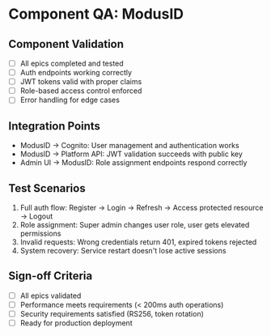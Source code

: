 # Component QA: ModusID

## Component Validation
- [ ] All epics completed and tested
- [ ] Auth endpoints working correctly
- [ ] JWT tokens valid with proper claims
- [ ] Role-based access control enforced
- [ ] Error handling for edge cases

## Integration Points
- ModusID → Cognito: User management and authentication works
- ModusID → Platform API: JWT validation succeeds with public key
- Admin UI → ModusID: Role assignment endpoints respond correctly

## Test Scenarios
1. Full auth flow: Register → Login → Refresh → Access protected resource → Logout
2. Role assignment: Super admin changes user role, user gets elevated permissions
3. Invalid requests: Wrong credentials return 401, expired tokens rejected
4. System recovery: Service restart doesn't lose active sessions

## Sign-off Criteria
- [ ] All epics validated
- [ ] Performance meets requirements (< 200ms auth operations)
- [ ] Security requirements satisfied (RS256, token rotation)
- [ ] Ready for production deployment